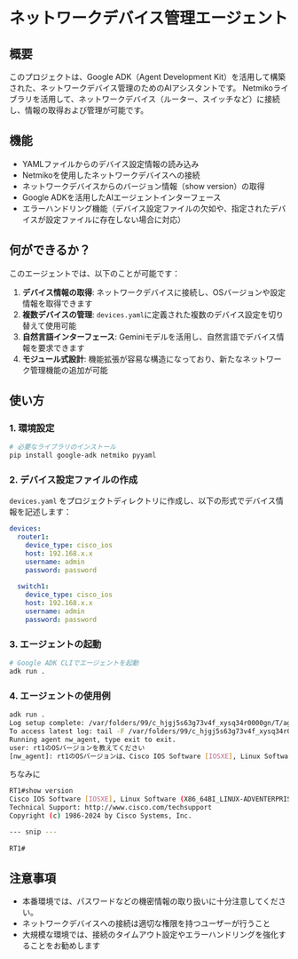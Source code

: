 # ネットワークデバイス管理エージェント

## 概要

このプロジェクトは、Google ADK（Agent Development Kit）を活用して構築された、ネットワークデバイス管理のためのAIアシスタントです。
Netmikoライブラリを活用して、ネットワークデバイス（ルーター、スイッチなど）に接続し、情報の取得および管理が可能です。

## 機能

- YAMLファイルからのデバイス設定情報の読み込み
- Netmikoを使用したネットワークデバイスへの接続
- ネットワークデバイスからのバージョン情報（show version）の取得
- Google ADKを活用したAIエージェントインターフェース
- エラーハンドリング機能（デバイス設定ファイルの欠如や、指定されたデバイスが設定ファイルに存在しない場合に対応）

## 何ができるか？

このエージェントでは、以下のことが可能です：

1. **デバイス情報の取得**: ネットワークデバイスに接続し、OSバージョンや設定情報を取得できます
2. **複数デバイスの管理**: `devices.yaml`に定義された複数のデバイス設定を切り替えて使用可能
3. **自然言語インターフェース**: Geminiモデルを活用し、自然言語でデバイス情報を要求できます
4. **モジュール式設計**: 機能拡張が容易な構造になっており、新たなネットワーク管理機能の追加が可能

## 使い方

### 1. 環境設定

```bash
# 必要なライブラリのインストール
pip install google-adk netmiko pyyaml
```

### 2. デバイス設定ファイルの作成

`devices.yaml` をプロジェクトディレクトリに作成し、以下の形式でデバイス情報を記述します：

```yaml
devices:
  router1:
    device_type: cisco_ios
    host: 192.168.x.x
    username: admin
    password: password
  
  switch1:
    device_type: cisco_ios
    host: 192.168.x.x
    username: admin
    password: password
```

### 3. エージェントの起動

```bash
# Google ADK CLIでエージェントを起動
adk run .
```

### 4. エージェントの使用例

```bash
adk run .
Log setup complete: /var/folders/99/c_hjgj5s63g73v4f_xysq34r0000gn/T/agents_log/agent.20250415_094423.log
To access latest log: tail -F /var/folders/99/c_hjgj5s63g73v4f_xysq34r0000gn/T/agents_log/agent.latest.log
Running agent nw_agent, type exit to exit.
user: rt1のOSバージョンを教えてください
[nw_agent]: rt1のOSバージョンは、Cisco IOS Software [IOSXE], Linux Software (X86_64BI_LINUX-ADVENTERPRISEK9-M), Version 17.15.1です。
```

ちなみに

```bash
RT1#show version 
Cisco IOS Software [IOSXE], Linux Software (X86_64BI_LINUX-ADVENTERPRISEK9-M), Version 17.15.1, RELEASE SOFTWARE (fc4)
Technical Support: http://www.cisco.com/techsupport
Copyright (c) 1986-2024 by Cisco Systems, Inc.

--- snip ---
          
RT1#
```

## 注意事項

- 本番環境では、パスワードなどの機密情報の取り扱いに十分注意してください。
- ネットワークデバイスへの接続は適切な権限を持つユーザーが行うこと
- 大規模な環境では、接続のタイムアウト設定やエラーハンドリングを強化することをお勧めします
